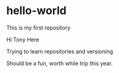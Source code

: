 # hello-world
This is my first repository

Hi Tony Here

Trying to learn repositories and versioning

Should be a fun, worth while trip this year.

